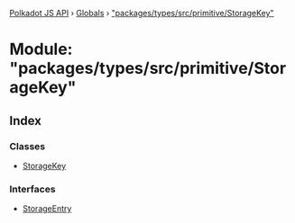 [Polkadot JS API](../README.md) › [Globals](../globals.md) › ["packages/types/src/primitive/StorageKey"](_packages_types_src_primitive_storagekey_.md)

# Module: "packages/types/src/primitive/StorageKey"

## Index

### Classes

* [StorageKey](../classes/_packages_types_src_primitive_storagekey_.storagekey.md)

### Interfaces

* [StorageEntry](../interfaces/_packages_types_src_primitive_storagekey_.storageentry.md)
